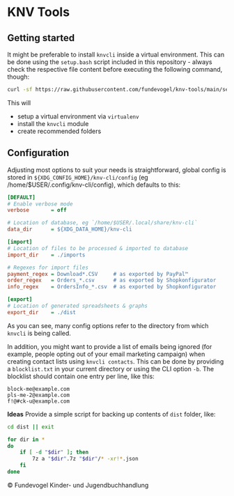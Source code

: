 # KNV Tools

## Getting started
It might be preferable to install `knvcli` inside a virtual environment. This can be done using the `setup.bash` script included in this repository - always check the respective file content before executing the following command, though:

```bash
curl -sf https://raw.githubusercontent.com/fundevogel/knv-tools/main/setup.bash | bash
```

This will

- setup a virtual environment via `virtualenv`
- install the `knvcli` module
- create recommended folders

## Configuration
Adjusting most options to suit your needs is straightforward, global config is stored in `${XDG_CONFIG_HOME}/knv-cli/config` (eg /home/$USER/.config/knv-cli/config), which defaults to this:

```ini
[DEFAULT]
# Enable verbose mode
verbose       = off

# Location of database, eg `/home/$USER/.local/share/knv-cli`
data_dir      = ${XDG_DATA_HOME}/knv-cli

[import]
# Location of files to be processed & imported to database
import_dir    = ./imports

# Regexes for import files
payment_regex = Download*.CSV     # as exported by PayPal™
order_regex   = Orders_*.csv      # as exported by Shopkonfigurator
info_regex    = OrdersInfo_*.csv  # as exported by Shopkonfigurator

[export]
# Location of generated spreadsheets & graphs
export_dir    = ./dist
```

As you can see, many config options refer to the directory from which `knvcli` is being called.

In addition, you might want to provide a list of emails being ignored (for example, people opting out of your email marketing campaign) when creating contact lists using `knvcli contacts`. This can be done by providing a `blocklist.txt` in your current directory or using the CLI option `-b`. The blocklist should contain one entry per line, like this:

```text
block-me@example.com
pls-me-2@example.com
f!@#ck-u@example.com
```

**Ideas**
Provide a simple script for backing up contents of `dist` folder, like:

```bash
cd dist || exit

for dir in *
do
    if [ -d "$dir" ]; then
        7z a "$dir".7z "$dir"/* -xr!*.json
    fi
done
```

:copyright: Fundevogel Kinder- und Jugendbuchhandlung
